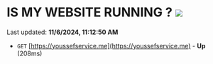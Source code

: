 # IS MY WEBSITE RUNNING ? [![](https://img.shields.io/static/v1?label=Sponsor&message=%E2%9D%A4&logo=GitHub&color=%23fe8e86)](https://github.com/sponsors/Youssef-Lehmam)

Last updated: **11/6/2024, 11:12:50 AM**

- `GET` [https://youssefservice.me](https://youssefservice.me) - **Up** (208ms)

